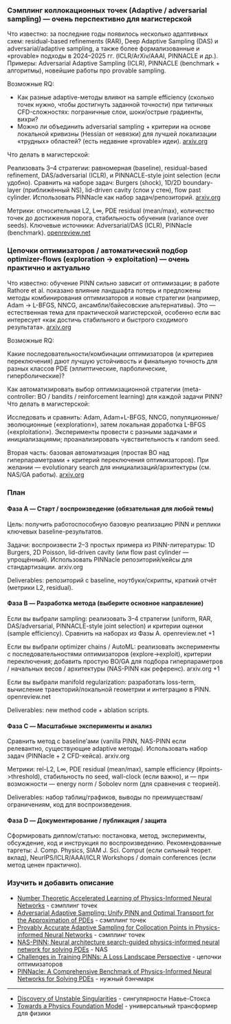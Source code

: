 ### Сэмплинг коллокационных точек (Adaptive / adversarial sampling) — очень перспективно для магистерской

Что известно: за последние годы появилось несколько адаптивных схем: residual-based refinements (RAR), Deep Adaptive Sampling (DAS) и adversarial/adaptive sampling, а также более формализованные и «provable» подходы в 2024–2025 гг. (ICLR/ArXiv/AAAI, PINNACLE и др.). Примеры: Adversarial Adaptive Sampling (ICLR), PINNACLE (benchmark + алгоритмы), новейшие работы про provable sampling.

Возможные RQ:
- Как разные adaptive-методы влияют на sample efficiency (сколько точек нужно, чтобы достигнуть заданной точности) при типичных CFD-сложностях: пограничные слои, шоки/острые градиенты, вихри?
- Можно ли объединить adversarial sampling + критерии на основе локальной кривизны (Hessian от невязки) для лучшей локализации «трудных» областей? (есть недавние «provable» идеи). [arxiv.org](https://arxiv.org/abs/2504.00910)

Что делать в магистерской:

Реализовать 3–4 стратегии: равномерная (baseline), residual-based refinement, DAS/adversarial (ICLR), и PINNACLE-style joint selection (если удобно). Сравнить на наборе задач: Burgers (shock), 1D/2D boundary-layer (приближённый NS), lid-driven cavity (слои у стен), flow past cylinder. Использовать PINNacle как набор задач/репозиторий. [arxiv.org](https://arxiv.org/abs/2306.08827)

Метрики: относительная L2, L∞, PDE residual (mean/max), количество точек до достижения порога, стабильность обучения (variance over seeds).
Ключевые источники: Adversarial/DAS (ICLR), PINNacle (benchmark). [openreview.net](https://openreview.net/forum?id=7QI7tVrh2c&noteId=Rek3puFWf2)


### Цепочки оптимизаторов / автоматический подбор optimizer-flows (exploration → exploitation) — очень практично и актуально

Что известно: обучение PINN сильно зависит от оптимизации; в работе Rathore et al. показано влияние ландшафта потерь и предложены методы комбинирования оптимизаторов и новые стратегии (например, Adam → L-BFGS, NNCG, ансамбли/байесовские альтернативы). Это — естественная тема для практической магистерской, особенно если вас интересует «как достичь стабильного и быстрого сходимого результата». [arxiv.org](https://arxiv.org/pdf/2402.01868)

Возможные RQ:

Какие последовательности/комбинации оптимизаторов (и критериев переключения) дают лучшую устойчивость и финальную точность для разных классов PDE (эллиптические, парболические, гиперболические)?

Как автоматизировать выбор оптимизационной стратегии (meta-controller: BO / bandits / reinforcement learning) для каждой задачи PINN?
Что делать в магистерской:

Исследовать и сравнить: Adam, Adam+L-BFGS, NNCG, популяционные/эволюционные («exploration»), затем локальная доработка L-BFGS («exploitation»). Эксперименты провести с разными задачами и инициализациями; проанализировать чувствительность к random seed.

Вторая часть: базовая автоматизация (простая BO над гиперпараметрами + критерий переключения оптимизаторов). При желании — evolutionary search для инициализаций/архитектуры (см. NAS/GA работы). [arxiv.org](https://arxiv.org/abs/2305.10127)

### План

#### Фаза A — Старт / воспроизведение (обязательная для любой темы)

Цель: получить работоспособную базовую реализацию PINN и реплики ключевых baseline-результатов.

Задачи: воспроизвести 2–3 простых примера из PINN-литературы: 1D Burgers, 2D Poisson, lid-driven cavity (или flow past cylinder — упрощённый). Использовать PINNacle репозиторий/кейсы для стандартизации. 
arxiv.org

Deliverables: репозиторий с baseline, ноутбуки/скрипты, краткий отчёт (метрики L2, residual).

#### Фаза B — Разработка метода (выберите основное направление)

Если вы выбрали sampling: реализовать 3–4 стратегии (uniform, RAR, DAS/adversarial, PINNACLE-style joint selection) и критерии оценки (sample efficiency). Сравнить на наборах из Фазы A. 
openreview.net
+1

Если вы выбрали optimizer chains / AutoML: реализовать эксперименты с последовательностями оптимизаторов (explore→exploit), критерии переключения; добавить простую BO/GA для подбора гиперпараметров / начальных весов / архитектуры (NAS-PINN как референс). 
arxiv.org
+1

Если вы выбрали manifold regularization: разработать loss-term, вычисление траекторий/локальной геометрии и интеграцию в PINN. 
openreview.net

Deliverables: new method code + ablation scripts.

#### Фаза C — Масштабные эксперименты и анализ

Сравнить метод с baseline’ами (vanilla PINN, NAS-PINN если релевантно, существующие adaptive методы). Использовать набор задач (PINNacle + 2 CFD-кейса). 
arxiv.org

Метрики: rel-L2, L∞, PDE residual (mean/max), sample efficiency (#points->threshold), стабильность по seed, wall-clock (если важно), и — при возможности — energy norm / Sobolev norm (для сравнения с теорией).

Deliverables: набор таблиц/графиков, выводы по преимуществам/ограничениям, код для воспроизведения.

#### Фаза D — Документирование / публикация / защита

Сформировать диплом/статью: постановка, метод, эксперименты, обсуждение, код и инструкция по воспроизведению. Рекомендованные таргеты: J. Comp. Physics, SIAM J. Sci. Comput (если сильный теорет. вклад), NeurIPS/ICLR/AAAI/ICLR Workshops / domain conferences (если метод ценен практично).


### Изучить и добавить описание

- [Number Theoretic Accelerated Learning of Physics-Informed Neural Networks](https://arxiv.org/pdf/2307.13869) - сэмплинг точек
- [Adversarial Adaptive Sampling: Unify PINN and Optimal Transport for the Approximation of PDEs](https://arxiv.org/pdf/2305.18702) - сэмплинг точек
- [Provably Accurate Adaptive Sampling for Collocation Points in Physics-informed Neural Networks](https://arxiv.org/pdf/2504.00910) - сэмплинг точек
- [NAS-PINN: Neural architecture search-guided physics-informed neural network for solving PDEs](https://arxiv.org/pdf/2305.10127) - NAS
- [Challenges in Training PINNs: A Loss Landscape Perspective](https://arxiv.org/pdf/2402.01868) - цепочки оптимизаторов
- [PINNacle: A Comprehensive Benchmark of Physics-Informed Neural Networks for Solving PDEs](https://arxiv.org/pdf/2306.08827) - нужный бэнчмарк

---

- [Discovery of Unstable Singularities](https://arxiv.org/pdf/2509.14185) - сингулярности Навье-Стокса
- [Towards a Physics Foundation Model](http://arxiv.org/pdf/2509.13805) - универсальный трансформер для физики